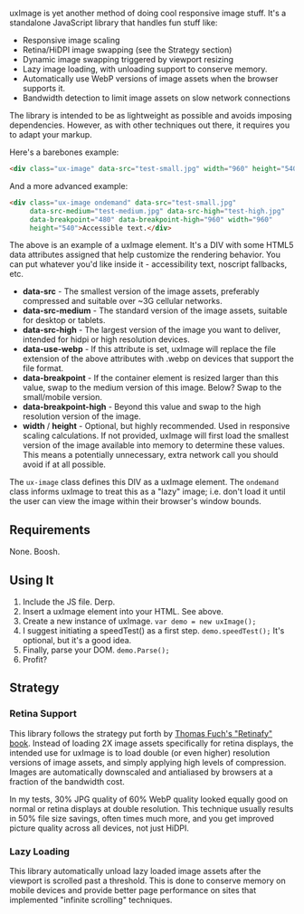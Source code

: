 uxImage is yet another method of doing cool responsive image stuff. It's a standalone JavaScript library that handles fun stuff like:

* Responsive image scaling
* Retina/HiDPI image swapping (see the Strategy section)
* Dynamic image swapping triggered by viewport resizing
* Lazy image loading, with unloading support to conserve memory.
* Automatically use WebP versions of image assets when the browser supports it.
* Bandwidth detection to limit image assets on slow network connections

The library is intended to be as lightweight as possible and avoids imposing dependencies. However, as with other techniques out there, it requires you to adapt your markup.

Here's a barebones example:

```html
<div class="ux-image" data-src="test-small.jpg" width="960" height="540">Accessible text.</div>
```

And a more advanced example:

```html
<div class="ux-image ondemand" data-src="test-small.jpg"
     data-src-medium="test-medium.jpg" data-src-high="test-high.jpg"
     data-breakpoint="480" data-breakpoint-high="960" width="960"
     height="540">Accessible text.</div>
```

The above is an example of a uxImage element. It's a DIV with some HTML5 data attributes assigned that help customize the rendering behavior. You can put whatever you'd like inside it - accessibility text, noscript fallbacks, etc.

+ **data-src** - The smallest version of the image assets, preferably compressed and suitable over ~3G cellular networks.
+ **data-src-medium** - The standard version of the image assets, suitable for desktop or tablets.
+ **data-src-high** - The largest version of the image you want to deliver, intended for hidpi or high resolution devices.
+ **data-use-webp** - If this attribute is set, uxImage will replace the file extension of the above attributes with .webp on devices that support the file format.
+ **data-breakpoint** - If the container element is resized larger than this value, swap to the medium version of this image. Below? Swap to the small/mobile version.
+ **data-breakpoint-high** - Beyond this value and swap to the high resolution version of the image.
+ **width** / **height** - Optional, but highly recommended. Used in responsive scaling calculations. If not provided, uxImage will first load the smallest version of the image available into memory to determine these values. This means a potentially unnecessary, extra network call you should avoid if at all possible.

The ```ux-image``` class defines this DIV as a uxImage element. The ```ondemand``` class informs uxImage to treat this as a "lazy" image; i.e. don't load it until the user can view the image within their browser's window bounds.

## Requirements

None. Boosh.

## Using It

1. Include the JS file. Derp.
2. Insert a uxImage element into your HTML. See above.
3. Create a new instance of uxImage. ```var demo = new uxImage();```
4. I suggest initiating a speedTest() as a first step. ```demo.speedTest();``` It's optional, but it's a good idea.
5. Finally, parse your DOM. ```demo.Parse();```
6. Profit?

## Strategy

### Retina Support
This library follows the strategy put forth by [Thomas Fuch's "Retinafy" book](http://retinafy.me/). Instead of loading 2X image assets specifically for retina displays, the intended use for uxImage is to load double (or even higher) resolution versions of image assets, and simply applying high levels of compression. Images are automatically downscaled and antialiased by browsers at a fraction of the bandwidth cost.

In my tests, 30% JPG quality of 60% WebP quality looked equally good on normal or retina displays at double resolution. This technique usually results in 50% file size savings, often times much more, and you get improved picture quality across all devices, not just HiDPI.

### Lazy Loading
This library automatically unload lazy loaded image assets after the viewport is scrolled past a threshold. This is done to conserve memory on mobile devices and provide better page performance on sites that implemented "infinite scrolling" techniques.
